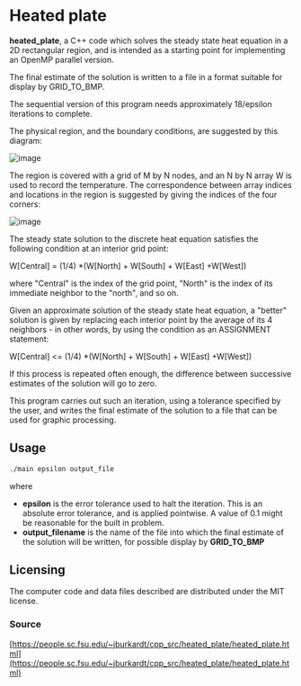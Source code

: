 # Heated plate

**heated_plate**, a C++ code which solves the steady state heat equation in a 2D rectangular region, and is intended as a starting point for
implementing an OpenMP parallel version.

The final estimate of the solution is written to a file in a format suitable for display by GRID_TO_BMP.

The sequential version of this program needs approximately 18/epsilon iterations to complete.

The physical region, and the boundary conditions, are suggested by this diagram:

![image](https://github.com/ignabelitzky/tiny-programs/assets/13757390/aaa04544-4f8b-4125-ad5c-a6e9bc1fd17c)

The region is covered with a grid of M by N nodes, and an N by N array W is used to record the temperature. The correspondence between
array indices and locations in the region is suggested by giving the indices of the four corners:

![image](https://github.com/ignabelitzky/tiny-programs/assets/13757390/e116b909-8b14-4ec9-b4b3-09f8a5e43b9a)

The steady state solution to the discrete heat equation satisfies the following condition at an interior grid point:

W[Central] = (1/4) *(W[North] + W[South] + W[East] +W[West])

where "Central" is the index of the grid point, "North" is the index of its immediate neighbor to the "north", and so on.

Given an approximate solution of the steady state heat equation, a "better" solution is given by replacing each interior point by the
average of its 4 neighbors - in other words, by using the condition as an ASSIGNMENT statement:

W[Central] <= (1/4) *(W[North] + W[South] + W[East] +W[West])

If this process is repeated often enough, the difference between successive estimates of the solution will go to zero.

This program carries out such an iteration, using a tolerance specified by the user, and writes the final estimate of the solution to a file that can
be used for graphic processing.

## Usage
```Bash
./main epsilon output_file
```
where
- **epsilon** is the error tolerance used to halt the iteration. This is an absolute error tolerance, and is applied pointwise. A value of 0.1 might
be reasonable for the built in problem.
- **output_filename** is the name of the file into which the final estimate of the solution will be written, for possible display
by **GRID_TO_BMP**

## Licensing
The computer code and data files described are distributed under the MIT license.

### Source
[https://people.sc.fsu.edu/~jburkardt/cpp_src/heated_plate/heated_plate.html](https://people.sc.fsu.edu/~jburkardt/cpp_src/heated_plate/heated_plate.html)
